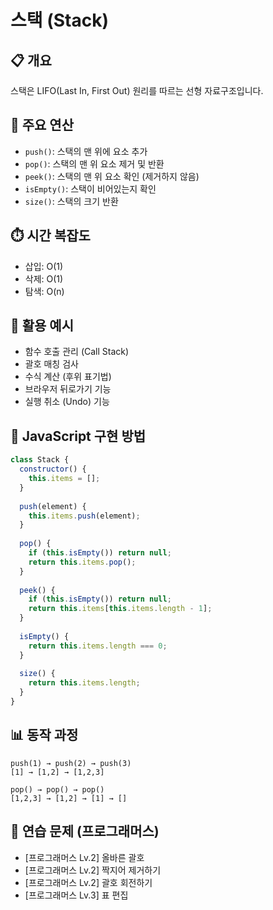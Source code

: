 # 스택 (Stack)

## 📋 개요
스택은 LIFO(Last In, First Out) 원리를 따르는 선형 자료구조입니다.

## 🔧 주요 연산
- `push()`: 스택의 맨 위에 요소 추가
- `pop()`: 스택의 맨 위 요소 제거 및 반환
- `peek()`: 스택의 맨 위 요소 확인 (제거하지 않음)
- `isEmpty()`: 스택이 비어있는지 확인
- `size()`: 스택의 크기 반환

## ⏱️ 시간 복잡도
- 삽입: O(1)
- 삭제: O(1)
- 탐색: O(n)

## 🎯 활용 예시
- 함수 호출 관리 (Call Stack)
- 괄호 매칭 검사
- 수식 계산 (후위 표기법)
- 브라우저 뒤로가기 기능
- 실행 취소 (Undo) 기능

## 📝 JavaScript 구현 방법
```javascript
class Stack {
  constructor() {
    this.items = [];
  }
  
  push(element) {
    this.items.push(element);
  }
  
  pop() {
    if (this.isEmpty()) return null;
    return this.items.pop();
  }
  
  peek() {
    if (this.isEmpty()) return null;
    return this.items[this.items.length - 1];
  }
  
  isEmpty() {
    return this.items.length === 0;
  }
  
  size() {
    return this.items.length;
  }
}
```

## 📊 동작 과정
```
push(1) → push(2) → push(3)
[1] → [1,2] → [1,2,3]

pop() → pop() → pop()
[1,2,3] → [1,2] → [1] → []
```

## 🧪 연습 문제 (프로그래머스)
- [프로그래머스 Lv.2] 올바른 괄호
- [프로그래머스 Lv.2] 짝지어 제거하기
- [프로그래머스 Lv.2] 괄호 회전하기
- [프로그래머스 Lv.3] 표 편집